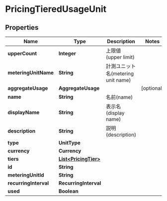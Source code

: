 

# PricingTieredUsageUnit


## Properties

| Name | Type | Description | Notes |
|------------ | ------------- | ------------- | -------------|
|**upperCount** | **Integer** | 上限値(upper limit) |  |
|**meteringUnitName** | **String** | 計測ユニット名(metering unit name) |  |
|**aggregateUsage** | **AggregateUsage** |  |  [optional] |
|**name** | **String** | 名前(name) |  |
|**displayName** | **String** | 表示名(display name) |  |
|**description** | **String** | 説明(description) |  |
|**type** | **UnitType** |  |  |
|**currency** | **Currency** |  |  |
|**tiers** | [**List&lt;PricingTier&gt;**](PricingTier.md) |  |  |
|**id** | **String** |  |  |
|**meteringUnitId** | **String** |  |  |
|**recurringInterval** | **RecurringInterval** |  |  |
|**used** | **Boolean** |  |  |



